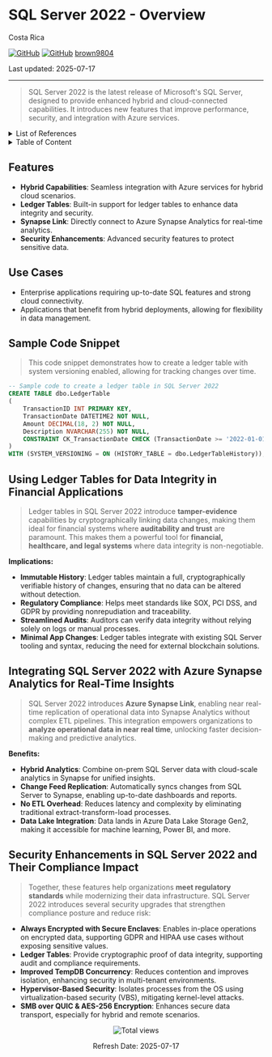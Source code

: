 # SQL Server 2022 - Overview

Costa Rica

[![GitHub](https://badgen.net/badge/icon/github?icon=github&label)](https://github.com)
[![GitHub](https://img.shields.io/badge/--181717?logo=github&logoColor=ffffff)](https://github.com/)
[brown9804](https://github.com/brown9804)

Last updated: 2025-07-17

----------

> SQL Server 2022 is the latest release of Microsoft's SQL Server, designed to provide enhanced hybrid and cloud-connected capabilities. It introduces new features that improve performance, security, and integration with Azure services.

<details>
<summary>List of References</summary>

- [Ledger overview - SQL Server | Microsoft Learn](https://learn.microsoft.com/en-us/sql/relational-databases/security/ledger/ledger-overview?view=sql-server-ver17)  
- [Ledger database vs ledger tables | Microsoft Community Hub](https://techcommunity.microsoft.com/blog/azuresqlblog/ledger-database-vs-ledger-tables/3931429)  
- [Azure Synapse Link for SQL - Microsoft SQL Server Blog](https://www.microsoft.com/en-us/sql-server/blog/2022/09/22/azure-synapse-link-for-sql/)  
- [Create Azure Synapse Link for SQL Server 2022](https://learn.microsoft.com/en-us/azure/synapse-analytics/synapse-link/connect-synapse-link-sql-server-2022)  
- [SQL Server security best practices - Microsoft Learn](https://learn.microsoft.com/en-us/sql/relational-databases/security/sql-server-security-best-practices?view=sql-server-ver17)

</details>

<details>
<summary>Table of Content</summary>

- [Features](#features)
- [Use Cases](#use-cases)
- [Sample Code Snippet](#sample-code-snippet)
- [Using Ledger Tables for Data Integrity in Financial Applications](#using-ledger-tables-for-data-integrity-in-financial-applications)
- [Integrating SQL Server 2022 with Azure Synapse Analytics for Real-Time Insights](#integrating-sql-server-2022-with-azure-synapse-analytics-for-real-time-insights)
- [Security Enhancements in SQL Server 2022 and Their Compliance Impact](#security-enhancements-in-sql-server-2022-and-their-compliance-impact)

</details>

## Features

- **Hybrid Capabilities**: Seamless integration with Azure services for hybrid cloud scenarios.
- **Ledger Tables**: Built-in support for ledger tables to enhance data integrity and security.
- **Synapse Link**: Directly connect to Azure Synapse Analytics for real-time analytics.
- **Security Enhancements**: Advanced security features to protect sensitive data.

## Use Cases

- Enterprise applications requiring up-to-date SQL features and strong cloud connectivity.
- Applications that benefit from hybrid deployments, allowing for flexibility in data management.

## Sample Code Snippet

> This code snippet demonstrates how to create a ledger table with system versioning enabled, allowing for tracking changes over time.

```sql
-- Sample code to create a ledger table in SQL Server 2022
CREATE TABLE dbo.LedgerTable
(
    TransactionID INT PRIMARY KEY,
    TransactionDate DATETIME2 NOT NULL,
    Amount DECIMAL(18, 2) NOT NULL,
    Description NVARCHAR(255) NOT NULL,
    CONSTRAINT CK_TransactionDate CHECK (TransactionDate >= '2022-01-01')
)
WITH (SYSTEM_VERSIONING = ON (HISTORY_TABLE = dbo.LedgerTableHistory));
```

## Using Ledger Tables for Data Integrity in Financial Applications

> Ledger tables in SQL Server 2022 introduce **tamper-evidence** capabilities by cryptographically linking data changes, making them ideal for financial systems where **auditability and trust** are paramount.
> This makes them a powerful tool for **financial, healthcare, and legal systems** where data integrity is non-negotiable.

**Implications:**

- **Immutable History**: Ledger tables maintain a full, cryptographically verifiable history of changes, ensuring that no data can be altered without detection.
- **Regulatory Compliance**: Helps meet standards like SOX, PCI DSS, and GDPR by providing nonrepudiation and traceability.
- **Streamlined Audits**: Auditors can verify data integrity without relying solely on logs or manual processes.
- **Minimal App Changes**: Ledger tables integrate with existing SQL Server tooling and syntax, reducing the need for external blockchain solutions.

## Integrating SQL Server 2022 with Azure Synapse Analytics for Real-Time Insights

> SQL Server 2022 introduces **Azure Synapse Link**, enabling near real-time replication of operational data into Synapse Analytics
> without complex ETL pipelines. This integration empowers organizations to **analyze operational data in near real time**, unlocking faster decision-making and predictive analytics.

**Benefits:**

- **Hybrid Analytics**: Combine on-prem SQL Server data with cloud-scale analytics in Synapse for unified insights.
- **Change Feed Replication**: Automatically syncs changes from SQL Server to Synapse, enabling up-to-date dashboards and reports.
- **No ETL Overhead**: Reduces latency and complexity by eliminating traditional extract-transform-load processes.
- **Data Lake Integration**: Data lands in Azure Data Lake Storage Gen2, making it accessible for machine learning, Power BI, and more.

## Security Enhancements in SQL Server 2022 and Their Compliance Impact

> Together, these features help organizations **meet regulatory standards** while modernizing their data infrastructure. SQL Server 2022 introduces several security upgrades that strengthen compliance posture and reduce risk:

- **Always Encrypted with Secure Enclaves**: Enables in-place operations on encrypted data, supporting GDPR and HIPAA use cases without exposing sensitive values.
- **Ledger Tables**: Provide cryptographic proof of data integrity, supporting audit and compliance requirements.
- **Improved TempDB Concurrency**: Reduces contention and improves isolation, enhancing security in multi-tenant environments.
- **Hypervisor-Based Security**: Isolates processes from the OS using virtualization-based security (VBS), mitigating kernel-level attacks.
- **SMB over QUIC & AES-256 Encryption**: Enhances secure data transport, especially for hybrid and remote scenarios.

<!-- START BADGE -->
<div align="center">
  <img src="https://img.shields.io/badge/Total%20views-1282-limegreen" alt="Total views">
  <p>Refresh Date: 2025-07-17</p>
</div>
<!-- END BADGE -->
